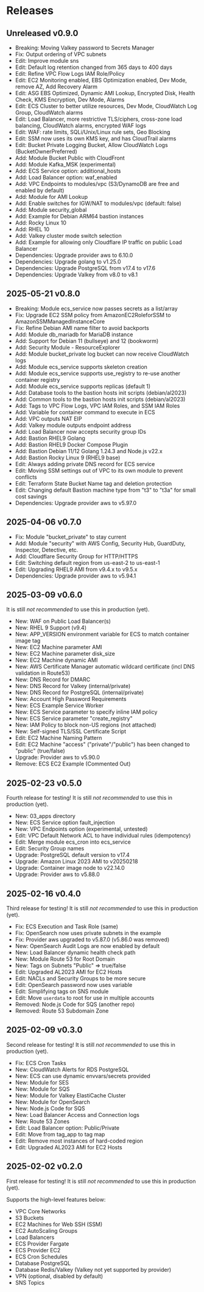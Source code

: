 # Releases

## Unreleased v0.9.0

- Breaking: Moving Valkey password to Secrets Manager
- Fix: Output ordering of VPC subnets
- Edit: Improve module sns
- Edit: Default log retention changed from 365 days to 400 days
- Edit: Refine VPC Flow Logs IAM Role/Policy
- Edit: EC2 Monitoring enabled, EBS Optimization enabled, Dev Mode, remove AZ, Add Recovery Alarm
- Edit: ASG EBS Optimized, Dynamic AMI Lookup, Encrypted Disk, Health Check, KMS Encryption, Dev Mode, Alarms
- Edit: ECS Cluster to better utilize resources, Dev Mode, CloudWatch Log Group, CloudWatch alarms
- Edit: Load Balancer, more restrictive TLS/ciphers, cross-zone load balancing, CloudWatch alarms, encrypted WAF logs
- Edit: WAF: rate limits, SQLi/Unix/Linux rule sets, Geo Blocking
- Edit: SSM now uses its own KMS key, and has CloudTrail alarms
- Edit: Bucket Private Logging Bucket, Allow CloudWatch Logs (BucketOwnerPreferred)
- Add: Module Bucket Public with CloudFront
- Add: Module Kafka_MSK (experimental)
- Add: ECS Service option: additional_hosts
- Add: Load Balancer option: waf_enabled
- Add: VPC Endpoints to modules/vpc (S3/DynamoDB are free and enabled by default)
- Add: Module for AMI Lookup
- Add: Enable switches for IGW/NAT to modules/vpc (default: false)
- Add: Module security_global
- Add: Example for Debian ARM64 bastion instances
- Add: Rocky Linux 10
- Add: RHEL 10
- Add: Valkey cluster mode switch selection
- Add: Example for allowing only Cloudflare IP traffic on public Load Balancer
- Dependencies: Upgrade provider aws to 6.10.0
- Dependencies: Upgrade golang to v1.25.0
- Dependencies: Upgrade PostgreSQL from v17.4 to v17.6
- Dependencies: Upgrade Valkey from v8.0 to v8.1

## 2025-05-21 v0.8.0

- Breaking: Module ecs_service now passes secrets as a list/array
- Fix: Upgrade EC2 SSM policy from AmazonEC2RoleforSSM to AmazonSSMManagedInstanceCore
- Fix: Refine Debian AMI name filter to avoid backports
- Add: Module db_mariadb for MariaDB instance
- Add: Support for Debian 11 (bullseye) and 12 (bookworm)
- Add: Security Module - ResourceExplorer
- Add: Module bucket_private log bucket can now receive CloudWatch logs
- Add: Module ecs_service supports skeleton creation
- Add: Module ecs_service supports use_registry to re-use another container registry
- Add: Module ecs_service supports replicas (default 1)
- Add: Database tools to the bastion hosts init scripts (debian/al2023)
- Add: Common tools to the bastion hosts init scripts (debian/al2023)
- Add: Tags to VPC Flow Logs, VPC IAM Roles, and SSM IAM Roles
- Add: Variable for container command to execute in ECS
- Add: VPC outputs NAT EIP
- Add: Valkey module outputs endpoint address
- Add: Load Balancer now accepts security group IDs
- Add: Bastion RHEL9 Golang
- Add: Bastion RHEL9 Docker Compose Plugin
- Add: Bastion Debian 11/12 Golang 1.24.3 and Node.js v22.x
- Add: Bastion Rocky Linux 9 (RHEL9 base)
- Edit: Always adding private DNS record for ECS service
- Edit: Moving SSM settings out of VPC to its own module to prevent conflicts
- Edit: Terraform State Bucket Name tag and deletion protection
- Edit: Changing default Bastion machine type from "t3" to "t3a" for small cost savings
- Dependencies: Upgrade provider aws to v5.97.0

## 2025-04-06 v0.7.0

- Fix: Module "bucket_private" to stay current
- Add: Module "security" with AWS Config, Security Hub, GuardDuty, Inspector, Detective, etc.
- Add: Cloudflare Security Group for HTTP/HTTPS
- Edit: Switching default region from us-east-2 to us-east-1
- Edit: Upgrading RHEL9 AMI from v9.4.x to v9.5.x
- Dependencies: Upgrade provider aws to v5.94.1

## 2025-03-09 v0.6.0

It is still _not recommended_ to use this in production (yet).

- New: WAF on Public Load Balancer(s)
- New: RHEL 9 Support (v9.4)
- New: APP_VERSION environment variable for ECS to match container image tag
- New: EC2 Machine parameter AMI
- New: EC2 Machine parameter disk_size
- New: EC2 Machine dynamic AMI
- New: AWS Certificate Manager automatic wildcard certificate (incl DNS validation in Route53)
- New: DNS Record for DMARC
- New: DNS Record for Valkey (internal/private)
- New: DNS Record for PostgreSQL (internal/private)
- New: Account High Password Requirements
- New: ECS Example Service Worker
- New: ECS Service parameter to specify inline IAM policy
- New: ECS Service parameter "create_registry"
- New: IAM Policy to block non-US regions (not attached)
- New: Self-signed TLS/SSL Certificate Script
- Edit: EC2 Machine Naming Pattern
- Edit: EC2 Machine "access" ("private"/"public") has been changed to "public" (true/false)
- Upgrade: Provider aws to v5.90.0
- Remove: ECS EC2 Example (Commented Out)

## 2025-02-23 v0.5.0

Fourth release for testing!
It is still _not recommended_ to use this in production (yet).

- New: 03_apps directory
- New: ECS Service option fault_injection
- New: VPC Endpoints option (experimental, untested)
- Edit: VPC Default Network ACL to have individual rules (idempotency)
- Edit: Merge module ecs_cron into ecs_service
- Edit: Security Group names
- Upgrade: PostgreSQL default version to v17.4
- Upgrade: Amazon Linux 2023 AMI to v20250218
- Upgrade: Container image node to v22.14.0
- Upgrade: Provider aws to v5.88.0

## 2025-02-16 v0.4.0

Third release for testing!
It is still _not recommended_ to use this in production (yet).

- Fix: ECS Execution and Task Role (same)
- Fix: OpenSearch now uses private subnets in the example
- Fix: Provider aws upgraded to v5.87.0 (v5.86.0 was removed)
- New: OpenSearch Audit Logs are now enabled by default
- New: Load Balancer dynamic health check path
- New: Module Route 53 for Root Domain
- New: Tags on Subnets "Public" => true/false
- Edit: Upgraded AL2023 AMI for EC2 Hosts
- Edit: NACLs and Security Groups to be more secure
- Edit: OpenSearch password now uses variable
- Edit: Simplifying tags on SNS module
- Edit: Move `userdata` to root for use in multiple accounts
- Removed: Node.js Code for SQS (another repo)
- Removed: Route 53 Subdomain Zone

## 2025-02-09 v0.3.0

Second release for testing!
It is still _not recommended_ to use this in production (yet).

- Fix: ECS Cron Tasks
- New: CloudWatch Alerts for RDS PostgreSQL
- New: ECS can use dynamic envvars/secrets provided
- New: Module for SES
- New: Module for SQS
- New: Module for Valkey ElastiCache Cluster
- New: Module for OpenSearch
- New: Node.js Code for SQS
- New: Load Balancer Access and Connection logs
- New: Route 53 Zones
- Edit: Load Balancer option: Public/Private
- Edit: Move from tag_app to tag map
- Edit: Remove most instances of hard-coded region
- Edit: Upgraded AL2023 AMI for EC2 Hosts

## 2025-02-02 v0.2.0

First release for testing!
It is still _not recommended_ to use this in production (yet).

Supports the high-level features below:

- VPC Core Networks
- S3 Buckets
- EC2 Machines for Web SSH (SSM)
- EC2 AutoScaling Groups
- Load Balancers
- ECS Provider Fargate
- ECS Provider EC2
- ECS Cron Schedules
- Database PostgreSQL
- Database Redis/Valkey (Valkey not yet supported by provider)
- VPN (optional, disabled by default)
- SNS Topics
